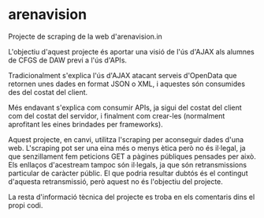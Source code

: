 # arenavision
Projecte de scraping de la web d'arenavision.in

L'objectiu d'aquest projecte és aportar una visió de l'ús d'AJAX als alumnes de CFGS de DAW previ a l'ús d'APIs.

Tradicionalment s'explica l'ús d'AJAX atacant serveis d'OpenData que retornen unes dades en format JSON o XML, i aquestes són consumides des del costat del client.

Més endavant s'explica com consumir APIs, ja sigui del costat del client com del costat del servidor, i finalment com crear-les (normalment aprofitant les eines brindades per frameworks).

Aquest projecte, en canvi, utilitza l'scraping per aconseguir dades d'una web. L'scraping pot ser una eina més o menys ètica però no és il·legal, ja que senzillament fem peticions GET a pàgines públiques pensades per això. Els enllaços d'acestream tampoc són il·legals, ja que són retransmissions particular de caràcter públic. El que podria resultar dubtós és el contingut d'aquesta retransmissió, però aquest no és l'objectiu del projecte.

La resta d'informació tècnica del projecte es troba en els comentaris dins el propi codi.
